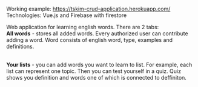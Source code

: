 Working example: https://tskim-crud-application.herokuapp.com/
<br>
Technologies: Vue.js and Firebase with firestore

Web application for learning english words. 
There are 2 tabs:
<br>
<b>All words</b> - stores all added words. Every authorized user can contribute adding a word. Word consists of english word, type, examples and definitions.

<br>
<b>Your lists</b> - you can add words you want to learn to list. For example, each list can represent one topic. 
Then you can test yourself in a quiz. Quiz shows you definition and words one of which is connected to deffiniton.
